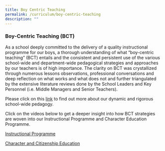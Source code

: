 ```yaml
---
title: Boy Centric Teaching
permalink: /curriculum/boy-centric-teaching
description: ""
---
```

### **Boy-Centric Teaching (BCT)**

As a school deeply committed to the delivery of a quality instructional programme for our boys, a thorough understanding of what “boy-centric teaching” (BCT) entails and the consistent and persistent use of the various school-wide and department-wide pedagogical strategies and approaches by our teachers is of high importance. The clarity on BCT was crystallized through numerous lessons observations, professional conversations and deep reflection on what works and what does not and further triangulated by the extensive literature reviews done by the School Leaders and Key Personnel (i.e. Middle Managers and Senior Teachers).

Please click on this [link](https://drive.google.com/file/d/1FeEg_j7Qd1a7rfeyfVoNBtW6ZaoVPBbH/view) to find out more about our dynamic and rigorous school-wide pedagogy.

Click on the videos below to get a deeper insight into how BCT strategies are woven into our Instructional Programme and Character Education Programme.

[Instructional Programme](https://drive.google.com/file/d/0B6d6pDl4wWGPT2ZXbTA4YldvQTQ/view?usp=drive_web)

[Character and Citizenship Education](https://drive.google.com/file/d/0B6d6pDl4wWGPSWVZR3pJblFxVk0/view?usp=drive_web)
